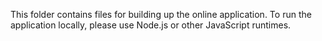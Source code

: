 This folder contains files for building up the online application. To run the application locally, please use Node.js or other JavaScript runtimes.